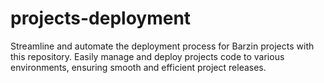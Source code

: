 # projects-deployment
Streamline and automate the deployment process for Barzin projects with this repository. Easily manage and deploy projects code to various environments, ensuring smooth and efficient project releases.
